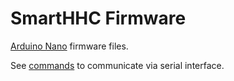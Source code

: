 # SmartHHC Firmware

[Arduino Nano] firmware files.

See [commands] to communicate via serial interface.

[Arduino Nano]: https://www.arduino.cc/en/Guide/ArduinoNano
[commands]:     https://azdrums.github.io/smarthhc/commands
